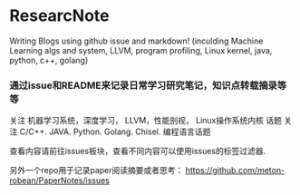 # ResearcNote
Writing Blogs using github issue and markdown! (inculding Machine Learning algs and system, LLVM, program profiling, Linux kernel, java, python, c++, golang)  
### 通过issue和README来记录日常学习研究笔记，知识点转载摘录等等  
关注 机器学习系统，深度学习， LLVM，性能剖视， Linux操作系统内核 话题
关注 C/C++. JAVA. Python. Golang. Chisel. 编程语言话题

查看内容请前往issues板块，查看不同内容可以使用issues的标签过滤器.

另外一个repo用于记录paper阅读摘要或者思考： https://github.com/meton-robean/PaperNotes/issues

